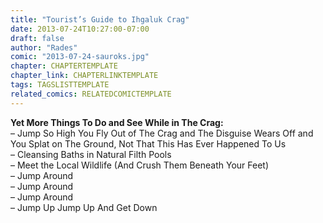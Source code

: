 ```yaml
---
title: "Tourist’s Guide to Ihgaluk Crag"
date: 2013-07-24T10:27:00-07:00
draft: false
author: "Rades"
comic: "2013-07-24-sauroks.jpg"
chapter: CHAPTERTEMPLATE
chapter_link: CHAPTERLINKTEMPLATE
tags: TAGSLISTTEMPLATE
related_comics: RELATEDCOMICTEMPLATE
---
```


**Yet More Things To Do and See While in The Crag:**<br>
– Jump So High You Fly Out of The Crag and The Disguise Wears Off and You Splat on The Ground, Not That This Has Ever Happened To Us<br>
– Cleansing Baths in Natural Filth Pools<br>
– Meet the Local Wildlife (And Crush Them Beneath Your Feet)<br>
– Jump Around<br>
– Jump Around<br>
– Jump Around<br>
– Jump Up Jump Up And Get Down

